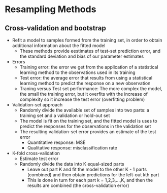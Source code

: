 # Resampling Methods

## Cross-validation and bootstrap

- Refit a model to samples formed from the training set, in order to obtain additional information about the fitted model
  - These methods provide eestimates of test-set prediction error, and the standard deviation and bias of our parameter estimates
- Errors
  - Training error: the error we get from the application of a statistical learning method to the observations used in its training
  - Test error: the average error that results from using a statistical learning method to predict the response on a new observation
  - Traning versus Test set performance: The more complex the model, the small the training error, but it overfits with the increase of complexity so it increase the test error (overfitting problem)
- Validation-set approach
  - Randomly divide the available set of samples into two parts: a training set and a validation or hold-out set
  - The model is fit on the training set, and the fitted model is uses to predict the responses for the observations in the validation set
  - The resulting validation-set error provides an estimate of the test error
    - Quantitative response: MSE
    - Qualitative response: misclassification rate
- K-fold cross-validation
  - Estimate test error
  - Randomly divide the data into K equal-sized parts
    - Leave out part K and fit the model to the other K - 1 parts (combined) and then obtain predictions for the left-out kth part
    - This is done in turn for each part k = 1,2,3,...,K, and then the results are combined (the cross-validation error)
